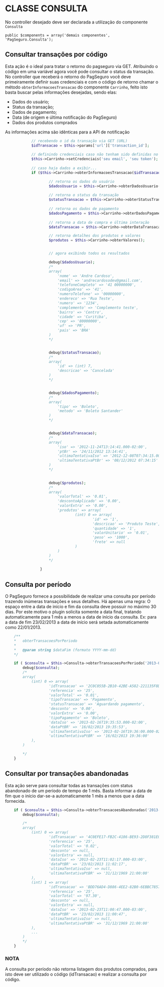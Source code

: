 # CLASSE CONSULTA

No controller desejado deve ser declarada a utilização do componente `Consulta`

`public $components = array('demais componentes', 'PagSeguro.Consulta');`

## Consultar transações por código

Esta ação é o ideal para tratar o retorno do pagseguro via GET. Atribuindo 
o código em uma variável agora você pode consultar o status da transação.
No controller que receberá o retorno do PagSeguro você deve primeiramente definir 
suas credenciais e com o código de retorno chamar o método `obterInformacoesTransacao` do 
componente `Carrinho`, feito isto basta buscar pelas informações desejadas, sendo elas:
* Dados do usuário;
* Status da transação;
* Dados de pagamento;
* Data (de origem e última notificação do PagSeguro)
* Dados dos produtos comprados

As informações acima são idênticas para a API de notificação


```php
            // recebendo o id da transação via GET (URL)
            $idTransacao = $this->params['url']['transaction_id'];
            
            // definindo credenciais caso não tenham sido definidas no bootstrap
            $this->Carrinho->setCredenciais('seu email', 'seu token');
            
            // caso haja dados a exibir...
            if ($this->Carrinho->obterInformacoesTransacao($idTransacao) ) {

                    // retorna os dados do usuário
                    $dadosUsuario = $this->Carrinho->obterDadosUsuario();
                    
                    // retorna o status da transação
                    $statusTransacao = $this->Carrinho->obterStatusTransacao();
                    
                    // retorna os dados de pagamento    
                    $dadosPagamento = $this->Carrinho->obterDadosPagamento();
                    
                    // retorna a data de compra e última interação
                    $dataTransacao = $this->Carrinho->obterDataTransacao();

                    // retorna detalhes dos produtos e valores
                    $produtos = $this->Carrinho->obterValores();


                    // agora exibindo todos os resultados

                    debug($dadosUsuario);
                    /*
                    array(
                        'nome' => 'Andre Cardoso',
                        'email' => 'andrecardosodev@gmail.com',
                        'telefoneCompleto' => '41 00000000',
                        'codigoArea' => '41',
                        'numeroTelefone' => '00000000',
                        'endereco' => 'Rua Teste',
                        'numero' => '1234',
                        'complemento' => 'Complemento teste',
                        'bairro' => 'Centro',
                        'cidade' => 'Curitiba',
                        'cep' => '80000000',
                        'uf' => 'PR',
                        'pais' => 'BRA'
                    )
                    */


                    debug($statusTransacao);
                    /*
                    array(
                        'id' => (int) 7,
                        'descricao' => 'Cancelada'
                    )
                    */


                    debug($dadosPagamento);
                    /*
                    array(
                        'tipo' => 'Boleto',
                        'metodo' => 'Boleto Santander'
                    )
                    */


                    debug($dataTransacao);
                    /*
                    array(
                        'iso' => '2012-11-24T13:14:41.000-02:00',
                        'ptBr' => '24/11/2012 13:14:41',
                        'ultimaTentativaIso' => '2012-12-08T07:34:15.000-02:00',
                        'ultimaTentativaPtBr' => '08/12/2012 07:34:15'
                    )    
                    */

                    
                    debug($produtos);
                    /*
                    array(
                        'valorTotal' => '0.01',
                        'descontoAplicado' => '0.00',
                        'valorExtra' => '0.00',
                        'produtos' => array(
                                (int) 0 => array(
                                        'id' => '1',
                                        'descricao' => 'Produto Teste',
                                        'quantidade' => '1',
                                        'valorUnitario' => '0.01',
                                        'peso' => '1000',
                                        'frete' => null
                                )
                        )
                    )
                    */
                    
                } 
```



## Consulta por período

O PagSeguro fornece a possibilidade de realizar uma consulta por período trazendo 
inúmeras transações e seus detalhes. Há apenas uma regra: O espaço entre a data
de início e fim da consulta deve possuir no máximo 30 dias. Por este motivo o plugin
solicita somente a data final, tratando automaticamente para 1 mês a menos a data
de início da consulta. Ex: para a data de fim 23/02/2013 a data de início será setada 
automaticamente como 22/01/2013.

```php
    /**
    *   obterTransacoesPorPeriodo
    *
    *   @param string $dataFim (formato YYYY-mm-dd)
    */

    if ( $consulta = $this->Consulta->obterTransacoesPorPeriodo('2013-02-22') ) {
        debug($consulta);
        /*
        array(
            (int) 0 => array(
                    'idTransacao' => '2C0C055B-2B10-42BE-A582-221135F8DAA7',
                    'referencia' => '25',
                    'valorTotal' => '0.01',
                    'tipoTransacao' => 'Pagamento',
                    'statusTransacao' => 'Aguardando pagamento',
                    'desconto' => '0.00',
                    'valorExtra' => '0.00',
                    'tipoPagamento' => 'Boleto',
                    'dataIso' => '2013-02-16T19:35:53.000-02:00',
                    'dataPtBR' => '16/02/2013 19:35:53',
                    'ultimaTentativaIso' => '2013-02-16T19:36:00.000-02:00',
                    'ultimaTentativaPtBR' => '16/02/2013 19:36:00'
            ),
        )

        */
    }
```

## Consultar por transações abandonadas
Esta ação serve para consultar todas as transações com status abandonado de um 
período de tempo de 1 mês. Basta informar a data de fim que o início dar-se-a automaticamente
1 mês a menos que a data fornecida.

```php
    if ( $consulta = $this->Consulta->obterTransacoesAbandonadas('2013-02-26') ) {
        debug($consulta);

        /*
        array(
            (int) 0 => array(
                    'idTransacao' => '4C0EFE17-FB2C-4186-BE93-2D8F381E0F6D',
                    'referencia' => '25',
                    'valorTotal' => '0.02',
                    'desconto' => null,
                    'valorExtra' => null,
                    'dataIso' => '2013-02-23T11:02:17.000-03:00',
                    'dataPtBR' => '23/02/2013 11:02:17',
                    'ultimaTentativaIso' => null,
                    'ultimaTentativaPtBR' => '31/12/1969 21:00:00'
            ),
            (int) 1 => array(
                    'idTransacao' => 'BDD76AD4-D886-4EE2-82B0-6EBBC7857252',
                    'referencia' => '25',
                    'valorTotal' => '97.30',
                    'desconto' => null,
                    'valorExtra' => null,
                    'dataIso' => '2013-02-23T11:00:47.000-03:00',
                    'dataPtBR' => '23/02/2013 11:00:47',
                    'ultimaTentativaIso' => null,
                    'ultimaTentativaPtBR' => '31/12/1969 21:00:00'
            ),
            ...
        ) 
        */
    }
```


### NOTA

A consulta por período não retorna listagem dos produtos comprados, para isto 
deve ser utilizado o código (idTransacao) e realizar a consulta por código.


